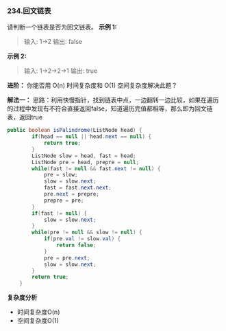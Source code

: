 ### 234.回文链表


请判断一个链表是否为回文链表。
**示例 1:**
>输入: 1->2
>输出: false

**示例 2:**
>输入: 1->2->2->1
>输出: true

**进阶：**
你能否用 O(n) 时间复杂度和 O(1) 空间复杂度解决此题？


**解法一：**
思路：利用快慢指针，找到链表中点，一边翻转一边比较，如果在遍历的过程中发现有不符合直接返回false，知道遍历完值都相等，那么即为回文链表，返回true

```Java
public boolean isPalindrome(ListNode head) {
        if(head == null || head.next == null) {
            return true;
        }
        ListNode slow = head, fast = head;
        ListNode pre = head, prepre = null;
        while(fast != null && fast.next != null) {
            pre = slow;
            slow = slow.next;
            fast = fast.next.next;
            pre.next = prepre;
            prepre = pre;
        }
        if(fast != null) {
            slow = slow.next;
        }
        while(pre != null && slow != null) {
            if(pre.val != slow.val) {
                return false;
            }
            pre = pre.next;
            slow = slow.next;
        }
        return true;
    }
```

**复杂度分析**  

* 时间复杂度O(n)  
* 空间复杂度O(1) 